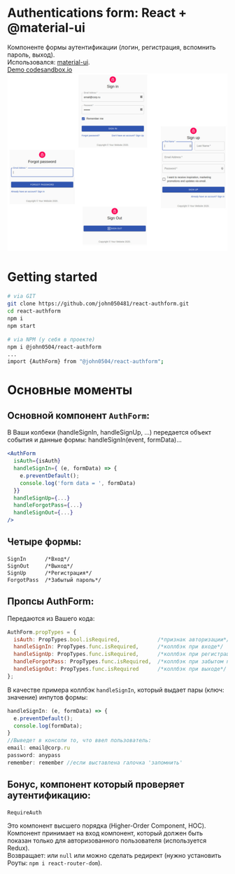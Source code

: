 # Authentications form: React + @material-ui
Компоненте формы аутентификации (логин, регистрация, вспомнить пароль, выход).
<br>Использовался: [material-ui](https://material-ui.com/ru/).
<br>[Demo codesandbox.io](https://codesandbox.io/s/amazing-pike-dipok)
<br>![Demo picks](https://raw.githubusercontent.com/john050481/react-authform/master/demo_img/All.jpg)

# Getting started
```bash
# via GIT
git clone https://github.com/john050481/react-authform.git
cd react-authform
npm i
npm start
```
```bash
# via NPM (у себя в проекте)
npm i @john0504/react-authform
...
import {AuthForm} from "@john0504/react-authform";
```
# Основные моменты
## Основной компонент ```AuthForm```:
В Ваши колбеки (handleSignIn, handleSignUp, ...) передается объект события и данные формы: handleSignIn(event, formData)...
```jsx
<AuthForm 
  isAuth={isAuth}
  handleSignIn={ (e, formData) => {
    e.preventDefault(); 
    console.log('form data = ', formData)
  }}
  handleSignUp={...}
  handleForgotPass={...}
  handleSignOut={...}
/>
```
## Четыре формы: 
```
SignIn      /*Вход*/
SignOut     /*Выход*/
SignUp      /*Регистрация*/
ForgotPass  /*Забытый пароль*/
```
## Пропсы AuthForm:
Передаются из Вашего кода:
```js
AuthForm.propTypes = {
  isAuth: PropTypes.bool.isRequired,            /*признак авторизации*/
  handleSignIn: PropTypes.func.isRequired,      /*коллбэк при входе*/
  handleSignUp: PropTypes.func.isRequired,      /*коллбэк при регистрации*/
  handleForgotPass: PropTypes.func.isRequired,  /*коллбэк при забытом пароле*/
  handleSignOut: PropTypes.func.isRequired      /*коллбэк при выходе*/
};
```
В качестве примера коллбэк ```handleSignIn```, который выдает пары (ключ: значение) инпутов формы:
```js
handleSignIn: (e, formData) => {
  e.preventDefault();
  console.log(formData);
}
//Выведет в консоли то, что ввел пользователь:
email: email@corp.ru
password: anypass
remember: remember //если выставлена галочка 'запомнить' 
```
## Бонус, компонент который проверяет аутентификацию:
```
RequireAuth
```
Это компонент высшего порядка (Higher-Order Component, HOC).
<br>Компонент принимает на вход компонент, который должен быть показан только для авторизованного пользователя (используется Redux).
<br>Возвращает: или ```null``` или можно сделать редирект (нужно установить Роуты: ```npm i react-router-dom```).
